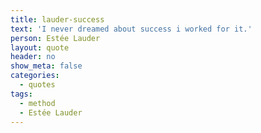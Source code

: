 ```yaml
---
title: lauder-success
text: 'I never dreamed about success i worked for it.'
person: Estée Lauder
layout: quote
header: no
show_meta: false
categories:
  - quotes
tags:
  - method
  - Estée Lauder
---
```


